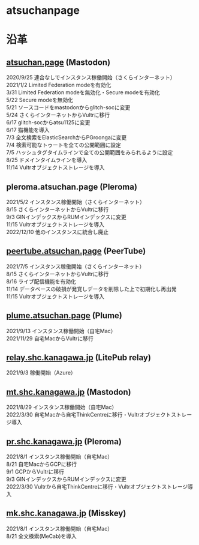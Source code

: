 # atsuchanpage
# 沿革 #
## <a href=https://atsuchan.page>atsuchan.page</a> (Mastodon) ##
2020/9/25 連合なしでインスタンス稼働開始（さくらインターネット）  
2021/1/2 Limited Federation modeを有効化  
3/31 Limited Federation modeを無効化・Secure modeを有効化  
5/22 Secure modeを無効化  
5/21 ソースコードをmastodonからglitch-socに変更  
5/24 さくらインターネットからVultrに移行  
6/17 glitch-socからatsu1125に変更  
6/17 猫機能を導入  
7/3 全文検索をElasticSearchからPGroongaに変更  
7/4 検索可能なトゥートを全ての公開範囲に設定  
7/5 ハッシュタグタイムラインで全ての公開範囲をみられるように設定  
8/25 ドメインタイムラインを導入  
11/14 Vultrオブジェクトストレージを導入  
## pleroma.atsuchan.page (Pleroma) ##
2021/5/2 インスタンス稼働開始（さくらインターネット）  
8/15 さくらインターネットからVultrに移行  
9/3 GINインデックスからRUMインデックスに変更  
11/15 Vultrオブジェクトストレージを導入  
2022/12/10 他のインスタンスに統合し廃止
## <a href=https://peertube.atsuchan.page>peertube.atsuchan.page</a> (PeerTube) ##
2021/7/5 インスタンス稼働開始（さくらインターネット）  
8/15 さくらインターネットからVultrに移行  
8/16 ライブ配信機能を有効化  
11/14 データベースの破損が発覚しデータを削除した上で初期化し再出発  
11/15 Vultrオブジェクトストレージを導入  
## <a href=https://plume.atsuchan.page>plume.atsuchan.page</a> (Plume) ##
2021/9/13 インスタンス稼働開始（自宅Mac）  
2021/11/29 自宅MacからVultrに移行
## <a href=https://relay.shc.kanagawa.jp>relay.shc.kanagawa.jp</a> (LitePub relay) ##
2021/9/3 稼働開始（Azure）  
## <a href=https://mt.shc.kanagawa.jp>mt.shc.kanagawa.jp</a> (Mastodon) ##
2021/8/29 インスタンス稼働開始（自宅Mac）  
2022/3/30 自宅Macから自宅ThinkCentreに移行・Vultrオブジェクトストレージ導入  
## <a href=https://pr.shc.kanagawa.jp>pr.shc.kanagawa.jp</a> (Pleroma) ##
2021/8/1 インスタンス稼働開始（自宅Mac）  
8/21 自宅MacからGCPに移行  
9/1 GCPからVultrに移行  
9/3 GINインデックスからRUMインデックスに変更  
2022/3/30 Vultrから自宅ThinkCentreに移行・Vultrオブジェクトストレージ導入  
## <a href=https://mk.shc.kanagawa.jp>mk.shc.kanagawa.jp</a> (Misskey) ##
2021/8/1 インスタンス稼働開始（自宅Mac）  
8/21 全文検索(MeCab)を導入  

